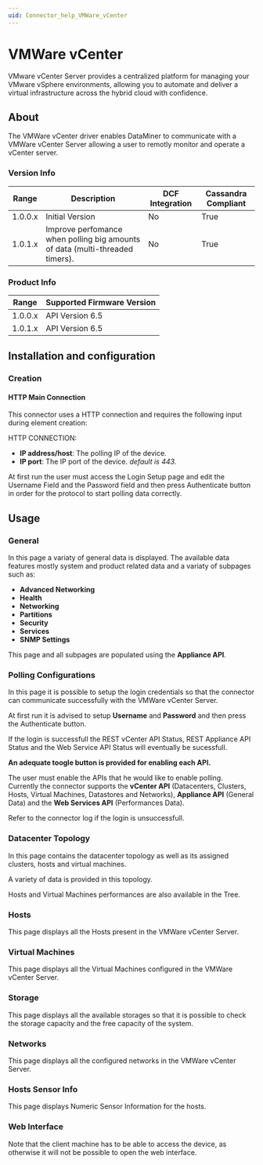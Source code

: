 ```yaml
---
uid: Connector_help_VMWare_vCenter
---
```


# VMWare vCenter

VMware vCenter Server provides a centralized platform for managing your VMware vSphere environments, allowing you to automate and deliver a virtual infrastructure across the hybrid cloud with confidence.

## About

The VMWare vCenter driver enables DataMiner to communicate with a VMWare vCenter Server allowing a user to remotly monitor and operate a vCenter server.

### Version Info

| **Range** | **Description**                                                              | **DCF Integration** | **Cassandra Compliant** |
|------------------|------------------------------------------------------------------------------|---------------------|-------------------------|
| 1.0.0.x          | Initial Version                                                              | No                  | True                    |
| 1.0.1.x          | Improve perfomance when polling big amounts of data (multi-threaded timers). | No                  | True                    |

### Product Info

| Range | Supported Firmware Version |
|------------------|-----------------------------|
| 1.0.0.x          | API Version 6.5             |
| 1.0.1.x          | API Version 6.5             |

## Installation and configuration

### Creation

#### HTTP Main Connection

This connector uses a HTTP connection and requires the following input during element creation:

HTTP CONNECTION:

- **IP address/host**: The polling IP of the device.
- **IP port**: The IP port of the device. *default is 443.*

At first run the user must access the Login Setup page and edit the Username Field and the Password field and then press Authenticate button in order for the protocol to start polling data correctly.

## Usage

### General

In this page a variaty of general data is displayed. The available data features mostly system and product related data and a variaty of subpages such as:

- **Advanced Networking**
- **Health**
- **Networking**
- **Partitions**
- **Security**
- **Services**
- **SNMP Settings**

This page and all subpages are populated using the **Appliance API**.

### Polling Configurations

In this page it is possible to setup the login credentials so that the connector can communicate successfully with the VMWare vCenter Server.

At first run it is advised to setup **Username** and **Password** and then press the Authenticate button.

If the login is successfull the REST vCenter API Status, REST Appliance API Status and the Web Service API Status will eventually be sucessfull.

**An adequate toogle button is provided for enabling each API.**

The user must enable the APIs that he would like to enable polling. Currently the connector supports the **vCenter API** (Datacenters, Clusters, Hosts, Virtual Machines, Datastores and Networks), **Appliance API** (General Data) and the **Web Services API** (Performances Data).

Refer to the connector log if the login is unsuccessfull.

### Datacenter Topology

In this page contains the datacenter topology as well as its assigned clusters, hosts and virtual machines.

A variety of data is provided in this topology.

Hosts and Virtual Machines performances are also available in the Tree.

### Hosts

This page displays all the Hosts present in the VMWare vCenter Server.

### Virtual Machines

This page displays all the Virtual Machines configured in the VMWare vCenter Server.

### Storage

This page displays all the available storages so that it is possible to check the storage capacity and the free capacity of the system.

### Networks

This page displays all the configured networks in the VMWare vCenter Server.

### Hosts Sensor Info

This page displays Numeric Sensor Information for the hosts.

### Web Interface

Note that the client machine has to be able to access the device, as otherwise it will not be possible to open the web interface.
